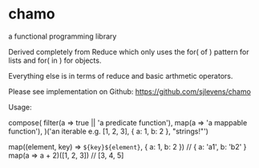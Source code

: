 # chamo

a functional programming library

Derived completely from Reduce which only uses the for( of ) pattern for lists and for( in ) for objects.

Everything else is in terms of reduce and basic arthmetic operators.

Please see implementation on Github: https://github.com/sjlevens/chamo

Usage:

compose(
filter(a => true || 'a predicate function'),
map(a => 'a mappable function'),
)('an iterable e.g. [1, 2, 3], { a: 1, b: 2 }, "strings!"')

map((element, key) => `${key}${element}`, { a: 1, b: 2 }) // { a: 'a1', b: 'b2' }
map(a => a + 2)([1, 2, 3]) // [3, 4, 5]

